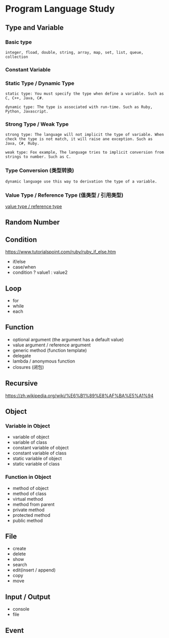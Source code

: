 # Program Language Study

## Type and Variable

### Basic type

```
integer, fload, double, string, array, map, set, list, queue, collection
```

### Constant Variable

### Static Type / Dynamic Type

```
static type: You must specify the type when define a variable. Such as C, C++, Java, C#.

dynamic type: The type is associated with run-time. Such as Ruby, Python, Javascript.
```

### Strong Type / Weak Type

```
strong type: The language will not implicit the type of variable. When check the type is not match, it will raise ane exception. Such as Java, C#, Ruby.

weak type: Fox example, The language tries to implicit conversion from strings to number. Such as C.
```

### Type Conversion (类型转换)

```
dynamic language use this way to derivation the type of a variable.
```

### Value Type / Reference Type (值类型 / 引用类型)

[value type / reference type](http://www.tutorialsteacher.com/csharp/csharp-value-type-and-reference-type)

## Random Number

## Condition

https://www.tutorialspoint.com/ruby/ruby_if_else.htm

- if/else
- case/when
- condition ? value1 : value2

## Loop

- for
- while
- each

## Function

- optional argument (the argument has a default value)
- value argument / reference argument
- generic method (function template)
- delegate
- lambda / anonymous function
- closures (闭包)

## Recursive

https://zh.wikipedia.org/wiki/%E6%B1%89%E8%AF%BA%E5%A1%94

## Object

### Variable in Object

- variable of object
- variable of class
- constant variable of object
- constant variable of class
- static variable of object
- static variable of class

### Function in Object

- method of object
- method of class
- virtual method
- method from parent
- private method
- protected method
- public method

## File

- create
- delete
- show
- search
- edit(insert / append)
- copy
- move

## Input / Output

- console
- file

## Event
